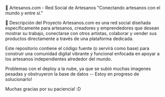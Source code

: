 🎨 Artesanos.com - Red Social de Artesanos
"Conectando artesanos con el mundo y entre sí." 

📌 Descripción del Proyecto
Artesanos.com es una red social diseñada específicamente para artesanos, creadores y emprendedores que desean mostrar su trabajo, conectarse con otros artistas, colaborar y vender sus productos directamente a través de una plataforma dedicada.

Este repositorio contiene el código fuente (o servirá como base) para construir una comunidad digital vibrante y funcional enfocada en apoyar a los artesanos independientes alrededor del mundo.

Problemas con el deploy a la nube, ya que se subió muchas imagenes pesadas y obstruyeron la base de datos
-- Estoy en progreso de solucionarlo!


Muchas gracias por su paciencia! :D

